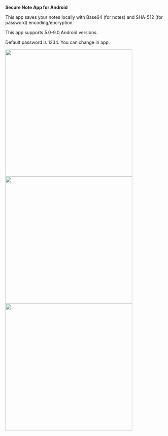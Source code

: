 **Secure Note App for Android**

This app saves your notes locally with Base64 (for notes) and SHA-512 (for password) encoding/encryption.

This app supports 5.0-9.0 Android versions.

Default password is 1234. You can change in app.

<img src="https://github.com/hakkikaancaliskan/GuvenliNot/blob/master/Screenshot/Screenshot_1.png" height="400"><img src="https://github.com/hakkikaancaliskan/GuvenliNot/blob/master/Screenshot/Screenshot_2.png" height="400"><img src="https://github.com/hakkikaancaliskan/GuvenliNot/blob/master/Screenshot/Screenshot_3.png" height="400">
